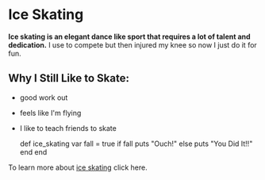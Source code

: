 # Ice Skating
**Ice skating is an elegant dance like sport that requires a lot of talent and dedication.** I use to compete but then injured my knee so now I just do it for fun. 
## Why I Still Like to Skate:
* good work out
* feels like I'm flying
* I like to teach friends to skate

    def ice_skating
      var fall = true
        if fall 
          puts "Ouch!"
        else 
          puts "You Did It!!"
        end
    end

To learn more about [ice skating](https://en.wikipedia.org/wiki/Ice_skating) click here.
